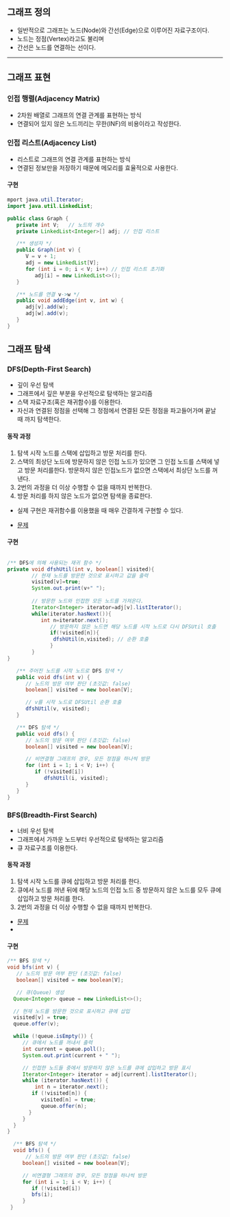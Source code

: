 ## 그래프 정의
- 일반적으로 그래프는 노드(Node)와 간선(Edge)으로 이루어진 자료구조이다.
- 노드는 정점(Vertex)라고도 불리며
- 간선은 노드를 연결하는 선이다.

****

## 그래프 표현

### 인접 행렬(Adjacency Matrix)
- 2차원 배열로 그래프의 연결 관계를 표현하는 방식
- 연결되어 있지 않은 노드끼리는 무한(INF)의 비용이라고 작성한다.

### 인접 리스트(Adjacency List)
- 리스트로 그래프의 연결 관계를 표현하는 방식
- 연결된 정보만을 저장하기 때문에 메모리를 효율적으로 사용한다.
#### 구현
```java
mport java.util.Iterator;
import java.util.LinkedList;

public class Graph {
   private int V;   // 노드의 개수
   private LinkedList<Integer>[] adj; // 인접 리스트

   /** 생성자 */
   public Graph(int v) {
      V = v + 1;
      adj = new LinkedList[V];
      for (int i = 0; i < V; i++) // 인접 리스트 초기화
         adj[i] = new LinkedList<>();
   }

   /** 노드를 연결 v->w */
   public void addEdge(int v, int w) {
      adj[v].add(w);
      adj[w].add(v);
   }
}
```
## 그래프 탐색

### DFS(Depth-First Search)
- 깊이 우선 탐색
- 그래프에서 깊은 부분을 우선적으로 탐색하는 알고리즘
- 스택 자료구조(혹은 재귀함수)를 이용한다.
- 자신과 연결된 정점을 선택해 그 정점에서 연결된 모든 정점을 파고들어가며 끝날 때 까지 탐색한다. 

#### 동작 과정
1. 탐색 시작 노드를 스택에 삽입하고 방문 처리를 한다.
2. 스택의 최상단 노드에 방문하지 않은 인접 노드가 있으면 그 인접 노드를 스택에 넣고 방문 처리를한다.
   방문하지 않은 인접노드가 없으면 스택에서 최상단 노드를 꺼낸다.
3. 2번의 과정을 더 이상 수행할 수 없을 때까지 반복한다.
4. 방문 처리를 하지 않은 노드가 없으면 탐색을 종료한다.

- 실제 구현은 재귀함수를 이용했을 때 매우 간결하게 구현할 수 있다.

- [문제](https://github.com/industry1111/algorithm/tree/main/src/main/java/programmers/leveltwo/dfs)

#### 구현
```java

/** DFS에 의해 사용되는 재귀 함수 */
private void dfshUtil(int v, boolean[] visited){
        // 현재 노드를 방문한 것으로 표시하고 값을 출력
        visited[v]=true;
        System.out.print(v+" ");
        
        // 방문한 노드와 인접한 모든 노드를 가져온다.
        Iterator<Integer> iterator=adj[v].listIterator();
        while(iterator.hasNext()){
           int n=iterator.next();
              // 방문하지 않은 노드면 해당 노드를 시작 노드로 다시 DFSUtil 호출
              if(!visited[n]){
               dfshUtil(n,visited); // 순환 호출
              }
        }
}

   /** 주어진 노드를 시작 노드로 DFS 탐색 */
   public void dfs(int v) {
      // 노드의 방문 여부 판단 (초깃값: false)
      boolean[] visited = new boolean[V];

      // v를 시작 노드로 DFSUtil 순환 호출
      dfshUtil(v, visited);
   }

   /** DFS 탐색 */
   public void dfs() {
      // 노드의 방문 여부 판단 (초깃값: false)
      boolean[] visited = new boolean[V];

      // 비연결형 그래프의 경우, 모든 정점을 하나씩 방문
      for (int i = 1; i < V; i++) {
         if (!visited[i])
            dfshUtil(i, visited);
      }
   }
}
```
### BFS(Breadth-First Search)
- 너비 우선 탐색
- 그래프에서 가까운 노드부터 우선적으로 탐색하는 알고리즘
- 큐 자료구조를 이용한다.

#### 동작 과정
1. 탐색 시작 노드를 큐에 삽입하고 방문 처리를 한다.
2. 큐에서 노드를 꺼낸 뒤에 해당 노드의 인접 노드 중 방문하지 않은 노드를 모두 큐에 삽입하고 방문 처리를 한다.
3. 2번의 과정을 더 이상 수행할 수 없을 때까지 반복한다.

- [문제](https://github.com/industry1111/algorithm/tree/main/src/main/java/programmers/leveltwo/bfs)
- 
#### 구현
```java
/** BFS 탐색 */
void bfs(int v) {
   // 노드의 방문 여부 판단 (초깃값: false)
   boolean[] visited = new boolean[V];

   // 큐(Queue) 생성
  Queue<Integer> queue = new LinkedList<>();

  // 현재 노드를 방문한 것으로 표시하고 큐에 삽입
  visited[v] = true;
  queue.offer(v);

  while (!queue.isEmpty()) {
     // 큐에서 노드를 꺼내서 출력
     int current = queue.poll();
     System.out.print(current + " ");

     // 인접한 노드들 중에서 방문하지 않은 노드를 큐에 삽입하고 방문 표시
     Iterator<Integer> iterator = adj[current].listIterator();
     while (iterator.hasNext()) {
         int n = iterator.next();
        if (!visited[n]) {
           visited[n] = true;
           queue.offer(n);
       }
     }
  }
}

  /** BFS 탐색 */
  void bfs() {
      // 노드의 방문 여부 판단 (초깃값: false)
     boolean[] visited = new boolean[V];

     // 비연결형 그래프의 경우, 모든 정점을 하나씩 방문
     for (int i = 1; i < V; i++) {
        if (!visited[i])
        bfs(i);
     }
 }

```